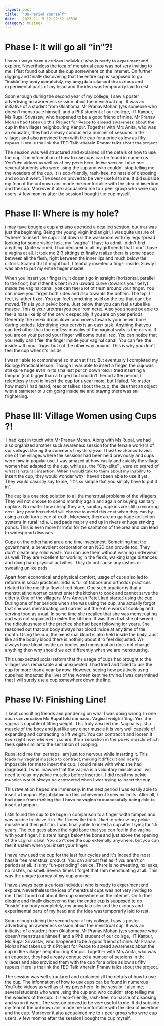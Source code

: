 ```yaml
---
layout: post
title:  "Un-Period Yourself"
date:   2023-11-15 12:22:52 +0530
category: musings
---
```

# Phase I: It will go all “in”?!

I have always been a curious individual who is ready to experiment and explore. Nevertheless the idea of menstrual cups was not very inviting to me. I first found out about the cup somewhere on the internet. On further digging and finally discovering that the entire cup is supposed to go "inside" my body completely, my amygdala silenced the curious and experimental parts of my head and the idea was temporarily laid to rest.

Soon enough during the second year of my college, I saw a poster advertising an awareness session about the menstrual cup. It was an initiative of a student from Oklahoma, Mr Pranav Mohan (yes someone who doesn't menstruate himself) and a PhD student of our college, IIT Kanpur, Ms Rupal Srivastav, who happened to be a good friend of mine. Mr Pranav Mohan had taken up this Project for Peace to spread awareness about the cup in the villages neighbouring Kanpur. Together with Mrs Anita, who was an educator, they had already conducted a number of sessions in the villages and also provided them with the cup for a price as low as fifty rupees. Here is the link the TED Talk wherein Pranav talks about the project.

The session was well structured and explained all the details of how to use the cup. The information of how to use cups can be found in numerous YouTube videos as well as of my posts here. In the session I also met several students who were using the cup and who couldn’t stop telling me the wonders of the cup. It is eco-friendly, rash-free, no hassle of disposing and so on it went. The session proved to be very useful to me. It did subside my fear of the unknown and made me comfortable with the idea of insertion and the cup. Moreover it also acquainted me to a peer group who were cup users. A few months after the session I bought the cup myself.

# Phase II: Where is my hole?

I may have bought a cup and also attended a detailed session, but that was just the beginning. Being the young virgin Indian girl, I was quite unsure of "where" to insert the cup. I sat down in the washroom with my legs spread looking for some visible hole, my "vagina". I have to admit I didn't find anything. Quite worried, I had declared to all my girlfriends that I don't have a vagina at all. It took me 2-3 sittings to finally realize there is some space between all the flesh, right between the inner lips and much below the clitoris. Scared that it might hurt, I fearfully inserted a finger inside. Slowly I was able to put my entire finger inside! 

When you insert your finger in, it doesn't go in straight (horizontal, parallel to the floor) but rather it's bent in an upward curve (towards your belly). Inside the vaginal canal, you can feel a lot of flesh around your finger. You can move your finger both sides and also towards the bottom. The top, I feel, is rather fixed. You can feel something solid on the top that can't be moved. This is your pelvic bone. Just below that you can feel a tube like muscle. This is your urethra (you pee from here).  Also you should be able to feel a nose like tip of the cervix especially if you are on your periods. Generally the cervix drops down and moves towards your pelvic bone during periods. Identifying your cervix is an easy task. Anything that you can feel other than the endless muscles of the vaginal walls is the cervix. If you are on your period your finger will come out all red. You can notice that you really can't feel the finger inside your vaginal canal. You can feel the inside with your finger but not the other way around. This is why you don't feel the cup when it's inside.

I wasn't able to comprehend so much at first. But eventually I completed my Biology Practical lesson. Though I was able to insert a finger, the cup was still quite huge even in its smallest punch down fold. I tried inserting a tampon (not bigger than a finger) but couldn't. Period after period, I relentlessly tried to insert the cup for a year more, but I failed. No matter how much I had heard, read or talked about the cup, the idea that an object with a diameter of 3 cm going inside me and staying there was still frightening.

# ​Phase III: Village Women using Cups ?!
​
I had kept in touch with Mr Pranav Mohan. Along with Ms Rupal, we had also organized another such awareness session for the female workers of our college. During the summer of my third year, I had the chance to visit one of the villages where the sessions had been held previously and cups were now in popular use. I was amazed at how easily and quickly the village women had adapted to the cup, while us, the “City-elite” , were so scared of what is natural: insertion. When I would talk to them about my inability to insert the cup, they would wonder why I haven't been able to use it yet. They would casually say to me, “It's so simple that you simply have to put it in”.

The cup is a one stop solution to all the menstrual problems of the villagers.  They will not choose to spend monthly again and again on buying sanitary napkins. No matter how cheap they are, sanitary napkins are still a recurring cost. Any poor household will choose to avoid this cost when they can by using an old torn piece of cloth. Moreover, there are no garbage collection systems in rural India. Used pads majorly end up in rivers or huge stinking ponds. This is even more harmful for the sanitation of the area and can lead to widespread diseases.

Cups on the other hand are a one time investment. Something that the government, a benevolent corporation or an NGO can provide too. They don't create any solid waste. You can use them without wearing underwear as well. They are excellent for working in the fields, walking large distances and doing hard physical activities. They do not cause any rashes or sweating unlike pads.

Apart from economical and physical comfort, usage of cups also led to reforms in social practices. India is full of taboos and orthodox practices related to the monthly flow of red blood. One such practice is that a menstruating woman cannot enter the kitchen to cook and cannot serve the elderly. One of the villagers, Mrs Amresh Patel, had started using the cup. During one of her periods when she was using the cup, she actually forgot that she was menstruating and carried out the entire work of cooking and serving food as usual. In some time she recalled that she was menstruating and was not supposed to enter the kitchen. It was then that she observed the ridiculousness of the practice she had been following for years. She reasoned out that our body always has blood inside at any time of the month. Using the cup, the menstrual blood is also held inside the body. Just like all the bodily blood there is nothing about it to feel disgusted. We always have blood inside our bodies and menstruation does not change anything then why should we act differently when we are menstruating.

This unexpected social reform that the usage of cups had brought to the villages was remarkable and unexpected. I had tried and failed to use the cup for more than a year by now. However, seeing how positively using cups had impacted the lives of the women kept me trying. I was determined that I will surely use a cup somewhere down the line.

# Phase IV: Finishing Line!​
​
I kept consulting friends and pondering on what I was doing wrong. In one such conversation Ms Rupal told me about Vaginal weightlifting. Yes, the vagina is capable of lifting weight. This truly amazed me. Vagina is just a muscle of the body and just like any other muscle it is very well capable of expanding and contracting to lift weight. You can contract it and loosen it even right now wherever you are. It's a sensation in the pelvic muscle which feels quite similar to the sensation of pooping.

Rupal told me that perhaps I am just too nervous while inserting it. This leads my vaginal muscles to contract, making it difficult and nearly impossible for me to insert the cup. I could relate with what she had diagnosed. I was unaware that the vagina is a voluntary muscle and I will need to relax my pelvic muscles before insertion. I did recall my pelvic muscles would always be contracted when I was trying to insert the cup.

This revelation helped me immensely. In the next period I was easily able to insert a tampon. My jubilation on this achievement knew no limits. After all, I had come from thinking that I have no vagina to successfully being able to insert a tampon.

I still found the cup to be huge in comparison to a finger width tampon and was unable to shove it in. But I knew the trick. I had to release my pelvic muscle and then put it in. I was finally able to insert a cup after trying for 1.5 years. The cup goes above the rigid bone that you can feel in the vagina with your finger. It's stem hangs below the bone and just above the opening of the vaginal canal. You can't see the cup externally anywhere, but you can feel it's stem when you insert your finger.​

I have now used the cup for the last four cycles and it's indeed the most hassle free menstrual product. You can almost feel as if you aren't on periods at all. It is my “un-perioding” device. There is no sweating, no leaks, no rashes, no smell. Several times I forget that I am menstruating at all. This was the unique journey of my cup and me.

I have always been a curious individual who is ready to experiment and explore. Nevertheless the idea of menstrual cups was not very inviting to me. I first found out about the cup somewhere on the internet. On further digging and finally discovering that the entire cup is supposed to go "inside" my body completely, my amygdala silenced the curious and experimental parts of my head and the idea was temporarily laid to rest.

Soon enough during the second year of my college, I saw a poster advertising an awareness session about the menstrual cup. It was an initiative of a student from Oklahoma, Mr Pranav Mohan (yes someone who doesn't menstruate himself) and a PhD student of our college, IIT Kanpur, Ms Rupal Srivastav, who happened to be a good friend of mine. Mr Pranav Mohan had taken up this Project for Peace to spread awareness about the cup in the villages neighbouring Kanpur. Together with Mrs Anita, who was an educator, they had already conducted a number of sessions in the villages and also provided them with the cup for a price as low as fifty rupees. Here is the link the TED Talk wherein Pranav talks about the project.

The session was well structured and explained all the details of how to use the cup. The information of how to use cups can be found in numerous YouTube videos as well as of my posts here. In the session I also met several students who were using the cup and who couldn’t stop telling me the wonders of the cup. It is eco-friendly, rash-free, no hassle of disposing and so on it went. The session proved to be very useful to me. It did subside my fear of the unknown and made me comfortable with the idea of insertion and the cup. Moreover it also acquainted me to a peer group who were cup users. A few months after the session I bought the cup myself.